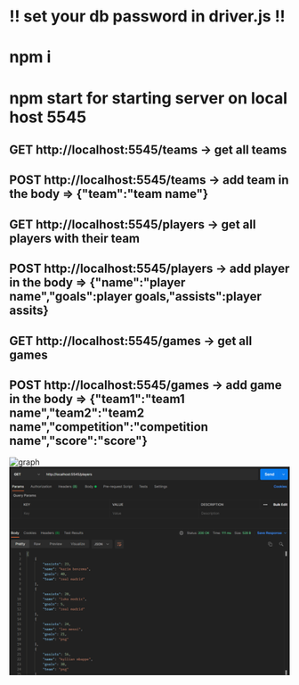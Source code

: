 # !! set your db password in driver.js !!
# npm i
# npm start for starting server on local host 5545

## GET http://localhost:5545/teams -> get all teams
## POST http://localhost:5545/teams -> add team in the body => {"team":"team name"}

## GET http://localhost:5545/players -> get all players with their team
## POST http://localhost:5545/players -> add player in the body => {"name":"player name","goals":player goals,"assists":player assits}

## GET http://localhost:5545/games -> get all games
## POST http://localhost:5545/games -> add game in the body => {"team1":"team1 name","team2":"team2 name","competition":"competition name","score":"score"}


![graph](./graph.svg)
![img](./img.png)
